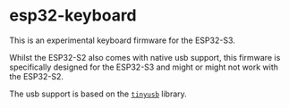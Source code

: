 # esp32-keyboard
This is an experimental keyboard firmware for the ESP32-S3.

Whilst the ESP32-S2 also comes with native usb support, this firmware is specifically designed for the ESP32-S3 and might or might not
work with the ESP32-S2.

The usb support is based on the [`tinyusb`](https://github.com/hathach/tinyusb) library.
